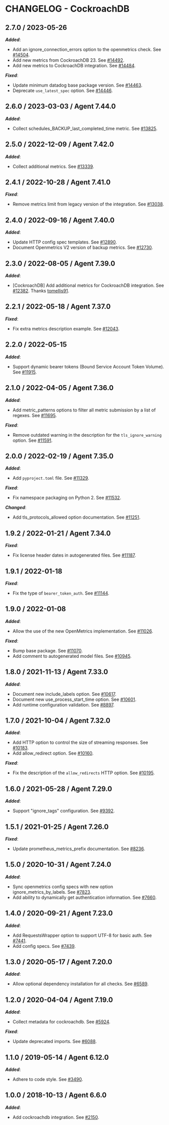 # CHANGELOG - CockroachDB

## 2.7.0 / 2023-05-26

***Added***: 

* Add an ignore_connection_errors option to the openmetrics check. See [#14504](https://github.com/DataDog/integrations-core/pull/14504).
* Add new metrics from CockroachDB 23. See [#14492](https://github.com/DataDog/integrations-core/pull/14492).
* Add new metrics to CockroachDB integration. See [#14484](https://github.com/DataDog/integrations-core/pull/14484).

***Fixed***: 

* Update minimum datadog base package version. See [#14463](https://github.com/DataDog/integrations-core/pull/14463).
* Deprecate `use_latest_spec` option. See [#14446](https://github.com/DataDog/integrations-core/pull/14446).


## 2.6.0 / 2023-03-03 / Agent 7.44.0

***Added***: 

* Collect schedules_BACKUP_last_completed_time metric. See [#13825](https://github.com/DataDog/integrations-core/pull/13825).


## 2.5.0 / 2022-12-09 / Agent 7.42.0

***Added***: 

* Collect additional metrics. See [#13339](https://github.com/DataDog/integrations-core/pull/13339).


## 2.4.1 / 2022-10-28 / Agent 7.41.0

***Fixed***: 

* Remove metrics limit from legacy version of the integration. See [#13038](https://github.com/DataDog/integrations-core/pull/13038).


## 2.4.0 / 2022-09-16 / Agent 7.40.0

***Added***: 

* Update HTTP config spec templates. See [#12890](https://github.com/DataDog/integrations-core/pull/12890).
* Document Openmetrics V2 version of backup metrics. See [#12730](https://github.com/DataDog/integrations-core/pull/12730).


## 2.3.0 / 2022-08-05 / Agent 7.39.0

***Added***: 

* [CockroachDB] Add additional metrics for CockroachDB integration. See [#12382](https://github.com/DataDog/integrations-core/pull/12382). Thanks [tomellis91](https://github.com/tomellis91).


## 2.2.1 / 2022-05-18 / Agent 7.37.0

***Fixed***: 

* Fix extra metrics description example. See [#12043](https://github.com/DataDog/integrations-core/pull/12043).


## 2.2.0 / 2022-05-15

***Added***: 

* Support dynamic bearer tokens (Bound Service Account Token Volume). See [#11915](https://github.com/DataDog/integrations-core/pull/11915).


## 2.1.0 / 2022-04-05 / Agent 7.36.0

***Added***: 

* Add metric_patterns options to filter all metric submission by a list of regexes. See [#11695](https://github.com/DataDog/integrations-core/pull/11695).

***Fixed***: 

* Remove outdated warning in the description for the `tls_ignore_warning` option. See [#11591](https://github.com/DataDog/integrations-core/pull/11591).


## 2.0.0 / 2022-02-19 / Agent 7.35.0

***Added***: 

* Add `pyproject.toml` file. See [#11329](https://github.com/DataDog/integrations-core/pull/11329).

***Fixed***: 

* Fix namespace packaging on Python 2. See [#11532](https://github.com/DataDog/integrations-core/pull/11532).

***Changed***: 

* Add tls_protocols_allowed option documentation. See [#11251](https://github.com/DataDog/integrations-core/pull/11251).


## 1.9.2 / 2022-01-21 / Agent 7.34.0

***Fixed***: 

* Fix license header dates in autogenerated files. See [#11187](https://github.com/DataDog/integrations-core/pull/11187).


## 1.9.1 / 2022-01-18

***Fixed***: 

* Fix the type of `bearer_token_auth`. See [#11144](https://github.com/DataDog/integrations-core/pull/11144).


## 1.9.0 / 2022-01-08

***Added***: 

* Allow the use of the new OpenMetrics implementation. See [#11026](https://github.com/DataDog/integrations-core/pull/11026).

***Fixed***: 

* Bump base package. See [#11070](https://github.com/DataDog/integrations-core/pull/11070).
* Add comment to autogenerated model files. See [#10945](https://github.com/DataDog/integrations-core/pull/10945).


## 1.8.0 / 2021-11-13 / Agent 7.33.0

***Added***: 

* Document new include_labels option. See [#10617](https://github.com/DataDog/integrations-core/pull/10617).
* Document new use_process_start_time option. See [#10601](https://github.com/DataDog/integrations-core/pull/10601).
* Add runtime configuration validation. See [#8897](https://github.com/DataDog/integrations-core/pull/8897).


## 1.7.0 / 2021-10-04 / Agent 7.32.0

***Added***: 

* Add HTTP option to control the size of streaming responses. See [#10183](https://github.com/DataDog/integrations-core/pull/10183).
* Add allow_redirect option. See [#10160](https://github.com/DataDog/integrations-core/pull/10160).

***Fixed***: 

* Fix the description of the `allow_redirects` HTTP option. See [#10195](https://github.com/DataDog/integrations-core/pull/10195).


## 1.6.0 / 2021-05-28 / Agent 7.29.0

***Added***: 

* Support "ignore_tags" configuration. See [#9392](https://github.com/DataDog/integrations-core/pull/9392).


## 1.5.1 / 2021-01-25 / Agent 7.26.0

***Fixed***: 

* Update prometheus_metrics_prefix documentation. See [#8236](https://github.com/DataDog/integrations-core/pull/8236).


## 1.5.0 / 2020-10-31 / Agent 7.24.0

***Added***: 

* Sync openmetrics config specs with new option ignore_metrics_by_labels. See [#7823](https://github.com/DataDog/integrations-core/pull/7823).
* Add ability to dynamically get authentication information. See [#7660](https://github.com/DataDog/integrations-core/pull/7660).


## 1.4.0 / 2020-09-21 / Agent 7.23.0

***Added***: 

* Add RequestsWrapper option to support UTF-8 for basic auth. See [#7441](https://github.com/DataDog/integrations-core/pull/7441).
* Add config specs. See [#7439](https://github.com/DataDog/integrations-core/pull/7439).


## 1.3.0 / 2020-05-17 / Agent 7.20.0

***Added***: 

* Allow optional dependency installation for all checks. See [#6589](https://github.com/DataDog/integrations-core/pull/6589).


## 1.2.0 / 2020-04-04 / Agent 7.19.0

***Added***: 

* Collect metadata for cockroachdb. See [#5924](https://github.com/DataDog/integrations-core/pull/5924).

***Fixed***: 

* Update deprecated imports. See [#6088](https://github.com/DataDog/integrations-core/pull/6088).


## 1.1.0 / 2019-05-14 / Agent 6.12.0

***Added***: 

* Adhere to code style. See [#3490](https://github.com/DataDog/integrations-core/pull/3490).


## 1.0.0 / 2018-10-13 / Agent 6.6.0

***Added***: 

* Add cockroachdb integration. See [#2150][1].


[1]: https://github.com/DataDog/integrations-core/pull/2150
